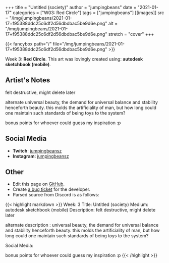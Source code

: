 +++
title =       "Untitled (society)"
author =      "jumpingbeans"
date =        "2021-01-17"
categories =  ["W03: Red Circle"]
tags =        ["jumpingbeans"]
[[images]]
                      src = "/img/jumpingbeans/2021-01-17+f95388ddc25c6df2d56dbdbac5be9d6e.png"
                      alt = "/img/jumpingbeans/2021-01-17+f95388ddc25c6df2d56dbdbac5be9d6e.png"
                      stretch = "cover"
+++


{{< fancybox path="/" file="/img/jumpingbeans/2021-01-17+f95388ddc25c6df2d56dbdbac5be9d6e.png" >}}


Week 3: **Red Circle**. This art was lovingly created using: **autodesk sketchbook (mobile)**.

## Artist's Notes

felt destructive, might delete later

alternate universal beauty, the demand for universal balance and stability henceforth beauty. this molds the artificiality of man, but how long could one maintain such standards of being toys to the system? 

bonus points for whoever could guess my inspiration :p

## Social Media

- **Twitch**: [jumpingbeansz]()
- **Instagram**: [jumpingbeansz]()


## Other

- Edit this page on [GitHub](https://github.com/teaminkling/web-refresh/edit/main/blog/content/blog/jumpingbeans-week-3-e514.md).
- Create [a bug ticket](https://github.com/teaminkling/web-refresh/issues/new?assignees=&labels=bug&template=problem-report.md&title=) for the developer.
- Parsed source from Discord is as follows:

{{< highlight markdown >}}
Week: 3
Title:  Untitled (society) 
Medium: autodesk sketchbook (mobile) 
Description: felt destructive, might delete later


alternate description : universal beauty, the demand for universal balance and stability henceforth beauty. this molds the artificiality of man, but how long could one maintain such standards of being toys to the system? 

Social Media:

bonus points for whoever could guess my inspiration :p
{{< /highlight >}}